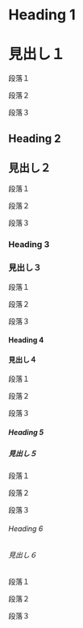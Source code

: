 # Heading 1

# 見出し１

段落１

段落２

段落３

## Heading 2

## 見出し２

段落１

段落２

段落３

### Heading 3

### 見出し３

段落１

段落２

段落３

#### Heading 4

#### 見出し４

段落１

段落２

段落３

##### Heading 5

##### 見出し５

段落１

段落２

段落３

###### Heading 6

###### 見出し６

段落１

段落２

段落３
